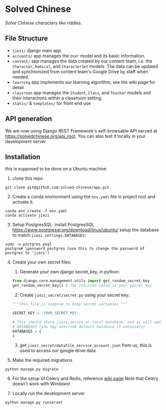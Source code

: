# Solved Chinese

*Solve Chinese characters like riddles.*

## File Structure
- `jiezi/` django main app
- `accounts/` app manages the `User` model and its basic information.
- `content/` app manages the data created by our content team, i.e. the `Character`, `Radical`, and `CharacterSet` models. The data can be updated and synchronized from content team's Google Drive by staff when needed.  
- `learning` app implements our learning algorithm, see the wiki page for detail
- `classroon` app manages the `Student`, `Class`, and `Teacher` models and their interactions within a classroom setting. 
- `static/` & `templates/` for front end use

## API generation
We are now using Django REST Framework's self-browsable API served at <https://solvedchinese.org/api_root>. You can also test it locally in your development server.

## Installation
this is supposed to be done on a Ubuntu machine
1. clone this repo
```shell script
git clone git@github.com:solved-chinese/app.git
```
2. Create a conda environment using the `env.yaml` file in project root and activate it:
```shell script
conda env create -f env.yaml
conda activate jiezi
```
3. Setup PostgresSQL:
install PostgresSQL <https://www.postgresql.org/download/linux/ubuntu/>
setup the database to match `jiezi.settings.DATABASES`:
``` shell script
sudo -u postgres psql
postgre# \password postgres (use this to change the password of postgres to 'jiezi')
```

4. Create your own secret files:
    1. Generate your own django secret_key, in python:  
    
   ``` python
   from django.core.management.utils import get_random_secret_key  
   get_random_secret_key() # the returned value is your secret key
   ```  
   
    2. Create `jiezi_secret/secret.py` using your secret key:  
    
    ```python
   """This file is suppose to keep secret variables """
    
    SECRET_KEY = 'YOUR_SECRET_KEY'
    
    # This should store jiezi_secret or local database, and it will update setting
    # DATABASES (you may override default database if necessary)
    DATABASES = {
    }
   ```
   
   3. get `jiezi_secret/datafile_service_account.json` from us, this is used to access our google drive data 

5. Make the required migrations
```shell script
python manage.py migrate
```

6. For the setup of Celery and Redis, reference [wiki page](https://github.com/solved-chinese/app/wiki/Celery-and-Redis-Installation-for-progress-bar) Note that Celery doesn't work with Windows! 
  


7. Locally run the development server
```shell script
python manage.py runserver
```

